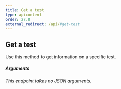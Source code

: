 ```yaml
---
title: Get a test
type: apicontent
order: 27.8
external_redirect: /api/#get-test
---
```


## Get a test

Use this method to get information on a specific test.

##### Arguments

*This endpoint takes no JSON arguments.*
